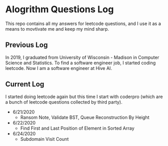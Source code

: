 # Alogrithm Questions Log

This repo contains all my answers for leetcode questions, and I use it as a means to movtivate me and keep my mind sharp.

## Previous Log

In 2019, I graduated from University of Wisconsin - Madison in Computer Science and Statistics. To find a software engineer job, I started coding leetcode. Now I am a software engineer at Hive AI.

## Current Log

I started doing leetcode again but this time I start with coderpro (which are a bunch of leetcode questions collected by third party).

* 6/21/2020
  * Ransom Note, Validate BST, Queue Reconstruction By Height
* 6/22/2020
  * Find First and Last Position of Element in Sorted Array
* 6/24/2020
  * Subdomain Visit Count